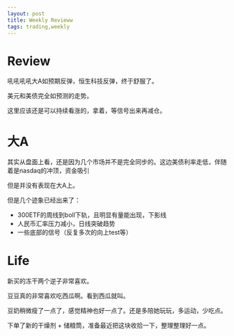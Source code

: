 ```yaml
---
layout: post
title: Weekly Revieww
tags: trading,weekly
---
```


# Review

吼吼吼吼大A如预期反弹，恒生科技反弹，终于舒服了。

美元和美债完全如预测的走势。

这里应该还是可以持续看涨的，拿着，等信号出来再减仓。

#

# 大A

其实从盘面上看，还是因为几个市场并不是完全同步的。这边美债利率走低，伴随着是nasdaq的冲顶，资金吸引

但是并没有表现在大A上。

但是几个迹象已经出来了：

- 300ETF的周线到boll下轨，且明显有量能出现，下影线
- 人民币汇率压力减小，日线突破趋势
- 一些底部的信号（反复多次的向上test等）

# Life

新买的冻干两个逆子非常喜欢。

豆豆真的非常喜欢吃西瓜啊。看到西瓜就叫。

豆奶稍微瘦了一点了，感觉精神也好一点了。还是多陪她玩玩，多运动，少吃点。

下单了新的干燥剂 + 储粮筒，准备最近把这块收拾一下，整理整理好一点。